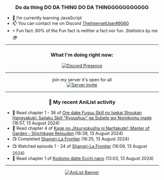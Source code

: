 <div align="center">

### Do da thing DO DA THING DO DA THINGGGGGGGGGGG
</div>

- 🌱 I’m currently learning JavaScript
- 📫 You can contact me on Discord [TheInternetUser#9060](https://discord.com/users/534117072796385300)
- ⚡ Fun fact: 80% of the Fun fact is neither a fact nor fun. _Statistics by me 😎_
<hr>

<div align="center">

### What I'm doing right now:
[![Discord Presence](https://lanyard.cnrad.dev/api/534117072796385300)](https://discord.com/users/534117072796385300)
<hr>

join my server it's open for all <br>
[![Server Invite](https://invidget.switchblade.xyz/bfYgVHxrSs)](https://discord.gg/bfYgVHxrSs)

<hr>
  
### 🌸 My recent AniList activity

</div>

<!-- ANILIST_ACTIVITY:start -->

-   📖 Read chapter 1 - 36 of [Ore dake Fuguu Skill no Isekai Shoukan Hangyakuki: Saijaku Skill "Kyuushuu" ga Subete wo Nomikomu made](https://anilist.co/manga/158654) (16:57, 13 August 2024)
-   📖 Read chapter 4 of [Kage no Jitsuryokusha ni Naritakute!: Master of Garden - Shichikage Retsuden](https://anilist.co/manga/179256) (16:39, 13 August 2024)
-   📺 Completed [Shangri-La Frontier](https://anilist.co/anime/151970) (16:25, 13 August 2024)
-   📺 Watched episode 1 - 24 of [Shangri-La Frontier](https://anilist.co/anime/151970) (16:09, 13 August 2024)
-   📖 Read chapter 1 of [Kodomo datte Ecchi nano](https://anilist.co/manga/99151) (13:03, 13 August 2024)

<!-- ANILIST_ACTIVITY:end -->
<hr>

<div align="center">

[![AniList Banner](https://img.anili.st/User/929966)](https://anilist.co/user/TheInternetUser)

<!-- ![Profile views](https://gpvc.arturio.dev/TheInternetUse7) Since 2023-01-09 -->
<br>


</div>
